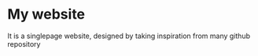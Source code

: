 # My website 

It is a singlepage website, designed by taking inspiration from many github repository


